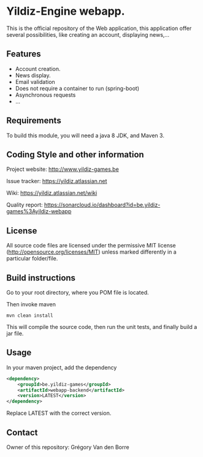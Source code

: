 # Yildiz-Engine webapp.

This is the official repository of the Web application, this application offer several possibilities, like creating an account, displaying news,...

## Features

* Account creation.
* News display.
* Email validation
* Does not require a container to run (spring-boot)
* Asynchronous requests
* ...

## Requirements

To build this module, you will need a java 8 JDK, and Maven 3.

## Coding Style and other information

Project website:
http://www.yildiz-games.be

Issue tracker:
https://yildiz.atlassian.net

Wiki:
https://yildiz.atlassian.net/wiki

Quality report:
https://sonarcloud.io/dashboard?id=be.yildiz-games%3Ayildiz-webapp

## License

All source code files are licensed under the permissive MIT license
(http://opensource.org/licenses/MIT) unless marked differently in a particular folder/file.

## Build instructions
Go to your root directory, where you POM file is located.

Then invoke maven

	mvn clean install

This will compile the source code, then run the unit tests, and finally build a jar file.

## Usage

In your maven project, add the dependency

```xml
<dependency>
    <groupId>be.yildiz-games</groupId>
    <artifactId>webapp-backend</artifactId>
    <version>LATEST</version>
</dependency>
```
Replace LATEST with the correct version.
## Contact
Owner of this repository: Grégory Van den Borre